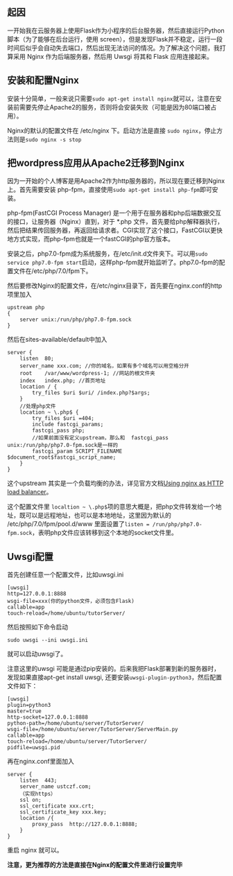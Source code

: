  

## 起因

一开始我在云服务器上使用Flask作为小程序的后台服务器，然后直接运行Python脚本（为了能够在后台运行，使用 screen），但是发现Flask并不稳定，运行一段时间后似乎会自动失去端口，然后出现无法访问的情况。为了解决这个问题，我打算采用 Nginx 作为后端服务器，然后用 Uwsgi 将其和 Flask 应用连接起来。

## 安装和配置Nginx

安装十分简单，一般来说只需要`sudo apt-get install nginx`就可以，注意在安装前需要先停止Apache2的服务，否则将会安装失败（可能是因为80端口被占用）。

Nginx的默认的配置文件在 /etc/nginx 下。启动方法是直接 `sudo nginx`，停止方法则是`sudo nginx -s stop`

## 把wordpress应用从Apache2迁移到Nginx

因为一开始的个人博客是用Apache2作为http服务器的，所以现在要迁移到Nginx上。首先需要安装 php-fpm，直接使用`sudo apt-get install php-fpm`即可安装。

php-fpm(FastCGI Process Manager) 是一个用于在服务器和php后端数据交互的接口，让服务器（Nginx）直到，对于 *.php 文件，首先要给php解释器执行，然后把结果传回服务器，再返回给请求者。CGI实现了这个接口，FastCGI以更快地方式实现，而php-fpm也就是一个fastCGI的php官方版本。

安装之后，php7.0-fpm成为系统服务，在/etc/init.d文件夹下。可以用`sudo service php7.0-fpm start`启动，这样php-fpm就开始监听了。php7.0-fpm的配置文件在/etc/php/7.0/fpm下。



 然后要修改Nginx的配置文件，在/etc/nginx目录下，首先要在nginx.conf的http项里加入

```
upstream php
{
    server unix:/run/php/php7.0-fpm.sock
}
```

然后在sites-available/default中加入

```
server {
	listen	80;
	server_name	xxx.com; //你的域名，如果有多个域名可以用空格分开
	root	/var/www/wordpress-1; //网站的根文件夹
	index	index.php; //首页地址
	location / {
		try_files $uri $uri/ /index.php?$args;
	}
	//处理php文件
	location ~ \.php$ {
        try_files $uri =404;
        include fastcgi_params;
        fastcgi_pass php;  
        //如果前面没有定义upstream，那么和  fastcgi_pass unix:/run/php/php7.0-fpm.sock是一样的
		fastcgi_param SCRIPT_FILENAME $document_root$fastcgi_script_name;	
	}
}

```

这个upstream 其实是一个负载均衡的办法，详见官方文档[Using nginx as HTTP load balancer](http://nginx.org/en/docs/http/load_balancing.html)。

这个配置文件里 `localtion ~ \.php$`项的意思大概是，把php文件转发给一个地址，既可以是远程地址，也可以是本地地址，这里因为默认的 /etc/php/7.0/fpm/pool.d/www 里面设置了`listen = /run/php/php7.0-fpm.sock`，表明php文件应该转移到这个本地的socket文件里。

## Uwsgi配置

首先创建任意一个配置文件，比如uwsgi.ini

```
[uwsgi]
http=127.0.0.1:8888
wsgi-file=xxx(你的python文件，必须包含Flask)
callable=app
touch-reload=/home/ubuntu/tutorServer/
```

然后按照如下命令启动

`sudo uwsgi --ini uwsgi.ini`

就可以启动uwsgi了。

注意这里的uwsgi 可能是通过pip安装的。后来我把Flask部署到新的服务器时，发现如果直接apt-get install uwsgi, 还要安装`uwsgi-plugin-python3`，然后配置文件如下：

```
[uwsgi]
plugin=python3
master=true
http-socket=127.0.0.1:8888
python-path=/home/ubuntu/server/TutorServer/
wsgi-file=/home/ubuntu/server/TutorServer/ServerMain.py
callable=app
touch-reload=/home/ubuntu/server/TutorServer/
pidfile=uwsgi.pid
```



再在nginx.conf里面加入

```
server {
	listen	443;
	server_name	ustczf.com;
	（实现https）
	ssl on;
    ssl_certificate xxx.crt;
    ssl_certificate_key xxx.key;
	location /{
		proxy_pass	http://127.0.0.1:8888;
	}
}
```

重启 nginx 就可以。

**注意，更为推荐的方法是直接在Nginx的配置文件里进行设置完毕**

